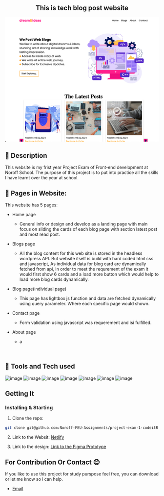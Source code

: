 <h2 align="center">This is tech blog post website</h2>

![image](https://github.com/Noroff-FEU-Assignments/project-exam-1-codeitR/blob/main/assets/website.png)

## 📝 Description

This website is my frist year Project Exam of Front-end development at Noroff School. The purpose of this project is 
to put into practice all the skills I have learnt over the year at school.


## 📂 Pages in Website:

This website has 5 pages:
- Home page
   - General info or design and develop as a landing page with main focus on sliding the cards of each blog page
     with section latest post and most read post.
     
- Blogs page
    - All the blog content for this web site is stored in the headless wordpress API. But website itself is build with hard coded html css and javascript, As individual data
     for blog card are dynamically fetched from api, In order to meet the requrement of the exam it would first show 6 cards and a load more button which would help to load more blog cards dynamically. 

- Blog page(individual page)
    - This page has lightbox js function and data are fetched dynamically using query parameter. Where each specific page would shown.

- Contact page
   - Form validation using javascript was requerement and isi fulfilled.
 
- About page
    - a

<br>


## 🔧 Tools and Tech used 

![image](https://img.shields.io/badge/Tool-figma-%23F24E1E?style=flat-square&logo=figma&logoColor=blue)
![image](https://img.shields.io/badge/Tool-Visual_Studio_Code-%23007ACC?style=flat-square&logo=visual-studio-code)
![image](https://img.shields.io/badge/Code-HTML5-%23E34F26?style=flat-square&logo=html5)
![image](https://img.shields.io/badge/Code-JavaScript-%23F7DF1E?style=flat-square&logo=javascript)
![image](https://img.shields.io/badge/Code-CSS3-%231572B6?style=flat-square&logo=css3)
![image](https://img.shields.io/badge/Tool-Netlify-%2338B2AC?style=flat-square&logo=netlify)
![image](https://img.shields.io/badge/Code/WebInterface-RestAPI-%2338B2AC?style=flat-square&logo=api)

## Getting It

### Installing & Starting

1. Clone the repo:

```bash
git clone git@github.com:Noroff-FEU-Assignments/project-exam-1-codeitR.git
```

2.  Link to the Websit:
   [Netlify](https://dreamandideas.netlify.app/)

3. Link to the design:
   [Link to the Figma Prototype](https://www.figma.com/proto/T2DRjS9JvrlyCI75S3woCM/projectExam1?type=design&node-id=1-2&t=a0uQMStVdywp4Z9x-0&scaling=min-zoom&page-id=0%3A1&starting-point-node-id=90%3A84)

## For Contribution Or Contact 😊

If you like to use this project for study purspose feel free, you  can download or let me know so i can help.

- [Email](mailto:ghimire.9@gmail.com)


 
